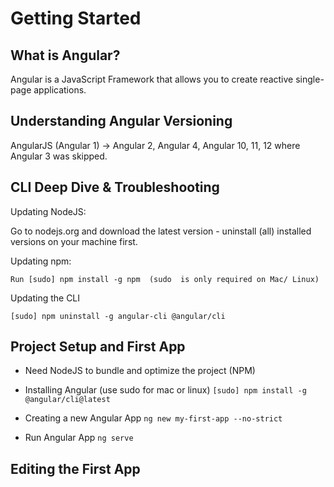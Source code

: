 # Getting Started

## What is Angular?
Angular is a JavaScript Framework that allows you to create reactive single-page applications.

## Understanding Angular Versioning
AngularJS (Angular 1) -> Angular 2, Angular 4, Angular 10, 11, 12 where Angular 3 was skipped.

## CLI Deep Dive & Troubleshooting

Updating NodeJS:

Go to nodejs.org and download the latest version - uninstall (all) installed versions on your machine first.

Updating npm:

```Run [sudo] npm install -g npm  (sudo  is only required on Mac/ Linux)```

Updating the CLI

```[sudo] npm uninstall -g angular-cli @angular/cli ```

## Project Setup and First App

- Need NodeJS to bundle and optimize the project (NPM)

- Installing Angular (use sudo for mac or linux)
```[sudo] npm install -g @angular/cli@latest ```

- Creating a new Angular App
```ng new my-first-app --no-strict```

- Run Angular App
```ng serve```

## Editing the First App
